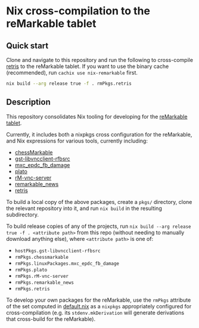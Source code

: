 # Nix cross-compilation to the reMarkable tablet

## Quick start
Clone and navigate to this repository and run the following to
cross-compile [retris](https://github.com/LinusCDE/retris) to the
reMarkable tablet.  If you want to use the binary cache (recommended),
run `cachix use nix-remarkable` first.

```sh
nix build --arg release true -f . rmPkgs.retris
```

## Description
This repository consolidates Nix tooling for developing for the
[reMarkable tablet](https://remarkable.com).

Currently, it includes both a nixpkgs cross configuration for the
reMarkable, and Nix expressions for various tools, currently
including:
- [chessMarkable](https://github.com/LinusCDE/chessmarkable)
- [gst-libvncclient-rfbsrc](https://github.com/peter-sa/gst-libvncclient-rfbsrc)
- [mxc_epdc_fb_damage](https://github.com/peter-sa/mxc_epdc_fb_damage)
- [plato](https://github.com/LinusCDE/plato)
- [rM-vnc-server](https://github.com/peter-sa/rM-vnc-server)
- [remarkable_news](https://github.com/Evidlo/remarkable_news)
- [retris](https://github.com/LinusCDE/retris)

To build a local copy of the above packages, create a `pkgs/`
directory, clone the relevant repository into it, and run `nix build`
in the resulting subdirectory.

To build release copies of any of the projects, run `nix build --arg
release true -f . <attribute path>` from this repo (without needing to
manually download anything else), where `<attribute path>` is one of:
- `hostPkgs.gst-libvncclient-rfbsrc`
- `rmPkgs.chessmarkable`
- `rmPkgs.linuxPackages.mxc_epdc_fb_damage`
- `rmPkgs.plato`
- `rmPkgs.rM-vnc-server`
- `rmPkgs.remarkable_news`
- `rmPkgs.retris`

To develop your own packages for the reMarkable, use the `rmPkgs`
attribute of the set computed in [default.nix](./default.nix) as a
`nixpkgs` appropriately configured for cross-compilation (e.g. its
`stdenv.mkDerivation` will generate derivations that cross-build for
the reMarkable).
